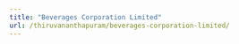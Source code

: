 ```yaml
---
title: "Beverages Corporation Limited"
url: /thiruvananthapuram/beverages-corporation-limited/
---
```

